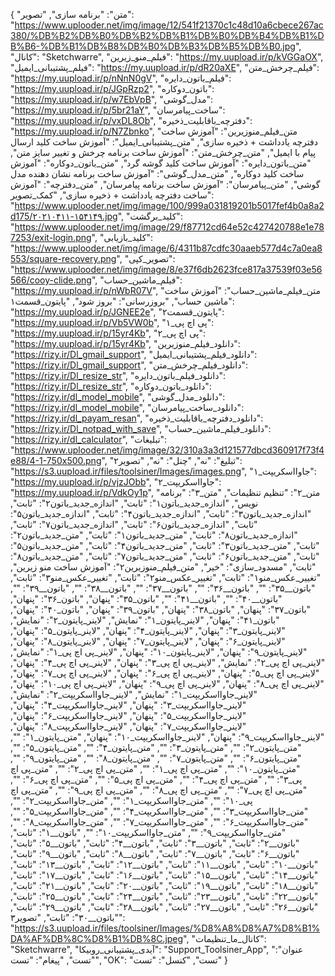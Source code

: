 {
  "متن": "برنامه سازی",
  "تصویر": "https://www.uplooder.net/img/image/12/541f21370c1c48d10a6cbece267ac380/%DB%B2%DB%B0%DB%B2%DB%B1%DB%B0%DB%B4%DB%B1%DB%B6-%DB%B1%DB%B8%DB%B0%DB%B3%DB%B5%DB%B0.jpg",
  "کانال": "Sketchwarre",
  "فیلم_منو_زیرین": "https://my.uupload.ir/p/kVGGaOX",
  "فیلم_پشتیبانی_ایمیل": "https://my.uupload.ir/p/dR20aXE",
  "فیلم_چرخش_متن": "https://my.uupload.ir/p/nNnN0gV",
  "فیلم_باتون_دایره": "https://my.uupload.ir/p/JGpRzp2",
  "باتون_دوکاره": "https://my.uupload.ir/p/w7EbVpB",
  "مدل_گوشی": "https://my.uupload.ir/p/5br21aY",
  "ساخت_پیامرسان": "https://my.uupload.ir/p/vxDL8Ob",
  "دفترچه_باقابلیت_ذخیره": "https://my.uupload.ir/p/N7Zbnko",
  "متن_فیلم_منوزیرین": "آموزش ساخت دفترچه یادداشت + ذخیره سازی",
  "متن_پشتیبانی_ایمیل": "آموزش ساخت کلید ارسال پیام با ایمیل",
  "متن_چرخش_متن": "آموزش ساخت برنامه چرخش و تغییر سایز متن",
  "متن_باتون_دایره": "آموزش ساخت کلید گوشه گرد",
  "متن_باتون_دوکاره": "آموزش ساخت کلید دوکاره",
  "متن_مدل_گوشی": "آموزش ساخت برنامه نشان دهنده مدل گوشی",
  "متن_پیامرسان": "آموزش ساخت برنامه پیامرسان",
  "متن_دفترچه": "آموزش ساخت دفترچه یادداشت + ذخیره سازی",
  "کمک_تصویر": "https://www.uplooder.net/img/image/100/999a031819201b5017fef4b0a8a2d175/۲۰۲۱۰۴۱۱-۱۵۴۱۴۹.jpg",
  "کلید_برگشت": "https://www.uplooder.net/img/image/29/f87712cd64e52c427420788e1e787253/exit-login.png",
  "کلید_بازیابی": "https://www.uplooder.net/img/image/6/4311b87cdfc30aaeb577d4c7a0ea8553/square-recovery.png",
  "تصویر_کپی": "https://www.uplooder.net/img/image/8/e37f6db2623fce817a37539f03e56566/cooy-clide.png",
  "فیلم_ماشین_حساب": "https://my.uupload.ir/p/nWbR07V",
  "متن_فیلم_ماشین_حساب": "آموزش ساخت ماشین حساب",
  "بروزرسانی": "بروز شود",
  "پایتون_قسمت۱": "https://my.uupload.ir/p/JGNEE2e",
  "پایتون_قسمت۲": "https://my.uupload.ir/p/Vb5VW0b",
  "پی اچ پی_۱": "https://my.uupload.ir/p/15yr4Kb",
  "پی اچ پی_۲": "https://my.uupload.ir/p/15yr4Kb",
  "دانلود_فیلم_منوزیرین": "https://rizy.ir/Dl_gmail_support",
  "دانلود_فیلم_پشتیبانی_ایمیل": "https://rizy.ir/Dl_gmail_support",
  "دانلود_فیلم_چرخش_متن": "https://rizy.ir/Dl_resize_str",
  "دانلود_فیلم_باتون_دایره": "https://rizy.ir/Dl_resize_str",
  "دانلود_باتون_دوکاره": "https://rizy.ir/dl_model_mobile",
  "دانلود_مدل_گوشی": "https://rizy.ir/dl_model_mobile",
  "دانلود_ساخت_پیامرسان": "https://rizy.ir/dl_payam_resan",
  "دانلود_دفترچه_باقابلیت_ذخیره": "https://rizy.ir/Dl_notpad_with_save",
  "دانلود_فیلم_ماشین_حساب": "https://rizy.ir/dl_calculator",
  "تبلیغات": "https://www.uplooder.net/img/image/32/310a3a3d121577dbcd360917f73f4e88/4-1-750x500.png",
  "تبلیغ": "نه",
  "چنل": "نه",
  "تصویر۲": "https://s3.uupload.ir/files/toolsiner/Images/images.png",
  "جاوااسکریپت_۱": "https://my.uupload.ir/p/vjzJObb",
  "جاوااسکریپت_۲": "https://my.uupload.ir/p/VdkOy1p",
  "متن_۲": "تنظیم تنظیمات",
  "متن_۳": "برنامه نویس",
  "اندازه_جدید_باتون۱": "ثابت",
  "اندازه_جدید_باتون۲": "ثابت",
  "اندازه_جدید_باتون۳": "ثابت",
  "اندازه_جدید_باتون۴": "ثابت",
  "اندازه_جدید_باتون۵": "ثابت",
  "اندازه_جدید_باتون۶": "ثابت",
  "اندازه_جدید_باتون۷": "ثابت",
  "اندازه_جدید_باتون۸": "ثابت",
  "متن_جدید_باتون۱": "ثابت",
  "متن_جدید_باتون۲": "ثابت",
  "متن_جدید_باتون۳": "ثابت",
  "متن_جدید_باتون۴": "ثابت",
  "متن_جدید_باتون۵": "ثابت",
  "متن_جدید_باتون۶": "ثابت",
  "متن_جدید_باتون۷": "ثابت",
  "متن_جدید_باتون۸": "ثابت",
  "مسدود_سازی": "خیر",
  "متن_فیلم_منوزیرین۲": "آموزش ساخت منو زیرین",
  "تغییر_عکس_منو۱": "ثابت",
  "تغییر_عکس_منو۲": "ثابت",
  "تغییر_عکس_منو۳": "ثابت",
  "باتون__۳۵": "",
  "باتون__۳۶": "",
  "باتون__۳۷": "",
  "باتون__۳۸": "",
  "باتون__۳۹": "",
  "باتون__۴۰": "",
  "باتون__۴۱": "",
  "باتون_۳۵": "پنهان",
  "باتون_۳۶": "پنهان",
  "باتون_۳۷": "پنهان",
  "باتون_۳۸": "پنهان",
  "باتون_۳۹": "پنهان",
  "باتون_۴۰": "پنهان",
  "باتون_۴۱": "پنهان",
  "لاینر_پایتون_۱": "نمایش",
  "لاینر_پایتون_۲": "نمایش",
  "لاینر_پایتون_۳": "پنهان",
  "لاینر_پایتون_۴": "پنهان",
  "لاینر_پایتون_۵": "پنهان",
  "لاینر_پایتون_۶": "پنهان",
  "لاینر_پایتون_۷": "پنهان",
  "لاینر_پایتون_۸": "پنهان",
  "لاینر_پایتون_۹": "پنهان",
  "لاینر_پایتون_۱۰": "پنهان",
  "لاینر_پی اچ پی_۱": "نمایش",
  "لاینر_پی اچ پی_۲": "نمایش",
  "لاینر_پی اچ پی_۳": "پنهان",
  "لاینر_پی اچ پی_۴": "پنهان",
  "لاینر_پی اچ پی_۵": "پنهان",
  "لاینر_پی اچ پی_۶": "پنهان",
  "لاینر_پی اچ پی_۷": "پنهان",
  "لاینر_پی اچ پی_۸": "پنهان",
  "لاینر_پی اچ پی_۹": "پنهان",
  "لاینر_پی اچ پی_۱۰": "پنهان",
  "لاینر_جاوااسکریپت_۱": "نمایش",
  "لاینر_جاوااسکریپت_۲": "نمایش",
  "لاینر_جاوااسکریپت_۳": "پنهان",
  "لاینر_جاوااسکریپت_۴": "پنهان",
  "لاینر_جاوااسکریپت_۵": "پنهان",
  "لاینر_جاوااسکریپت_۶": "پنهان",
  "لاینر_جاوااسکریپت_۷": "پنهان",
  "لاینر_جاوااسکریپت_۸": "پنهان",
  "لاینر_جاوااسکریپت_۹": "پنهان",
  "لاینر_جاوااسکریپت_۱۰": "پنهان",
  "متن_پایتون_۱": "",
  "متن_پایتون_۲": "",
  "متن_پایتون_۳": "",
  "متن_پایتون_۴": "",
  "متن_پایتون_۵": "",
  "متن_پایتون_۶": "",
  "متن_پایتون_۷": "",
  "متن_پایتون_۸": "",
  "متن_پایتون_۹": "",
  "متن_پایتون_۱۰": "",
  "متن_پی اچ پی_۱": "",
  "متن_پی اچ پی_۲": "",
  "متن_پی اچ پی_۳": "",
  "متن_پی اچ پی_۴": "",
  "متن_پی اچ پی_۵": "",
  "متن_پی اچ پی_۶": "",
  "متن_پی اچ پی_۷": "",
  "متن_پی اچ پی_۸": "",
  "متن_پی اچ پی_۹": "",
  "متن_پی اچ پی_۱۰": "",
  "متن_جاوااسکریپت_۱": "",
  "متن_جاوااسکریپت_۲": "",
  "متن_جاوااسکریپت_۳": "",
  "متن_جاوااسکریپت_۴": "",
  "متن_جاوااسکریپت_۵": "",
  "متن_جاوااسکریپت_۶": "",
  "متن_جاوااسکریپت_۷": "",
  "متن_جاوااسکریپت_۸": "",
  "متن_جاوااسکریپت_۹": "",
  "متن_جاوااسکریپت_۱۰": "",
  "باتون__۱": "ثابت",
  "باتون__۲": "ثابت",
  "باتون__۳": "ثابت",
  "باتون__۴": "ثابت",
  "باتون__۵": "ثابت",
  "باتون__۶": "ثابت",
  "باتون__۷": "ثابت",
  "باتون__۸": "ثابت",
  "باتون__۹": "ثابت",
  "باتون__۱۰": "ثابت",
  "باتون__۱۱": "ثابت",
  "باتون__۱۲": "ثابت",
  "باتون__۱۳": "ثابت",
  "باتون__۱۴": "ثابت",
  "باتون__۱۵": "ثابت",
  "باتون__۱۶": "ثابت",
  "باتون__۱۷": "ثابت",
  "باتون__۱۸": "ثابت",
  "باتون__۱۹": "ثابت",
  "باتون__۲۰": "ثابت",
  "باتون__۲۱": "ثابت",
  "باتون__۲۲": "ثابت",
  "باتون__۲۳": "ثابت",
  "باتون__۲۴": "ثابت",
  "باتون__۲۵": "ثابت",
  "باتون__۲۶": "ثابت",
  "باتون__۲۷": "ثابت",
  "باتون__۲۸": "ثابت",
  "باتون__۲۹": "ثابت",
  "باتون__۳۰": "ثابت",
  "تصویر۳": "https://s3.uupload.ir/files/toolsiner/Images/%D8%A8%D8%A7%D8%B1%DA%AF%DB%8C%D8%B1%DB%8C.jpeg",
  "کانال_ما_تنظیمات": "Sketchwarre",
  "آیدی_پشتیبانی_روبیکا": "Support_Toolsiner_App",
  "عنوان": "تست",
  "پیغام": "تست",
  "OK": "تست",
  "کنسل": "تست"
}
